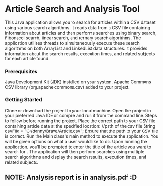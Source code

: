 
# Article Search and Analysis Tool

This Java application allows you to search for articles within a CSV dataset using various search algorithms. It
reads data from a CSV file containing information about articles and then performs searches using binary
search, Fibonacci search, linear search, and ternary search algorithms. The application utilizes threads to
simultaneously execute these search algorithms on both ArrayList and LinkedList data structures. It provides
information about the search results, execution times, and related subjects for each article found.

### Prerequisites
Java Development Kit (JDK) installed on your system.
Apache Commons CSV library (org.apache.commons.csv) added to your project.

### Getting Started
Clone or download the project to your local machine.
Open the project in your preferred Java IDE or compile and run it from the command line.
Steps to follow before running the project.
Place the correct path to your CSV file containing article data at the specified location:
//path of the csv file
String csvFile =
"C:/donny/Brave/Article.csv";
Ensure that the path to your CSV file is correct.
Run the Main class's main method to execute the application.
You will be given options on what a user would like to do.
Upon running the application, you'll be prompted to enter the title of the article you want to search for .
The application will then perform searches using multiple search algorithms and display the search results,
execution times, and related subjects.

## NOTE: Analysis report is in analysis.pdf :D